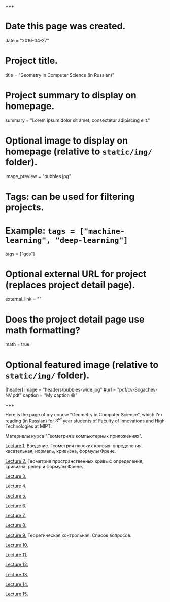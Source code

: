 +++
# Date this page was created.
date = "2016-04-27"

# Project title.
title = "Geometry in Computer Science (in Russian)"

# Project summary to display on homepage.
summary = "Lorem ipsum dolor sit amet, consectetur adipiscing elit."

# Optional image to display on homepage (relative to `static/img/` folder).
image_preview = "bubbles.jpg"

# Tags: can be used for filtering projects.
# Example: `tags = ["machine-learning", "deep-learning"]`
tags = ["gcs"]

# Optional external URL for project (replaces project detail page).
external_link = ""

# Does the project detail page use math formatting?
math = true

# Optional featured image (relative to `static/img/` folder).
[header]
image = "headers/bubbles-wide.jpg"
#url = "pdf/cv-Bogachev-NV.pdf"
caption = "My caption :smile:"

+++

Here is the page of my course "Geometry in Computer Science", which I'm reading (in Russian) for $3^{rd}$ year students of Faculty of Innovations and High Technologies at MIPT. 

Материалы курса "Геометрия в компьютерных приложениях".

[Lecture 1.](mipt-GeomCS2017-lection1.pdf) Введение. Геометрия плоских кривых: определения, касательная, нормаль, кривизна, формулы Френе.

[Lecture 2.](mipt-GeomCS2017-lection2.pdf) Геометрия пространственных кривых: определения, кривизна, репер и формулы Френе.

[Lecture 3.](mipt-GeomCS2017-lecture-3.pdf)

[Lecture 4.](mipt-GeomCS2017-lecture-4.pdf)

[Lecture 5.](mipt-GeomCS2017-lection2.pdf)

[Lecture 6.](mipt-GeomCS2017-lection2.pdf)

[Lecture 7.](mipt-GeomCS2017-lection2.pdf)

[Lecture 8.](mipt-GeomCS2017-lection2.pdf)

[Lecture 9.](mipt-GeomCS2017-lection2.pdf) Теоретическая контрольная. Список вопросов.

[Lecture 10.](mipt-GeomCS2017-lection2.pdf)

[Lecture 11.](mipt-GeomCS2017-lection2.pdf)

[Lecture 12.](mipt-GeomCS2017-lection2.pdf)

[Lecture 13.](mipt-GeomCS2017-lection2.pdf)

[Lecture 14.](mipt-GeomCS2017-lection2.pdf)

[Lecture 15.](mipt-GeomCS2017-lection2.pdf)




